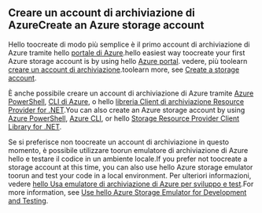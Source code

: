 ## <a name="create-an-azure-storage-account"></a><span data-ttu-id="013cb-101">Creare un account di archiviazione di Azure</span><span class="sxs-lookup"><span data-stu-id="013cb-101">Create an Azure storage account</span></span>
<span data-ttu-id="013cb-102">Hello toocreate di modo più semplice è il primo account di archiviazione di Azure tramite hello [portale di Azure](https://portal.azure.com).</span><span class="sxs-lookup"><span data-stu-id="013cb-102">hello easiest way toocreate your first Azure storage account is by using hello [Azure portal](https://portal.azure.com).</span></span> <span data-ttu-id="013cb-103">vedere, più toolearn [creare un account di archiviazione](../articles/storage/common/storage-create-storage-account.md#create-a-storage-account).</span><span class="sxs-lookup"><span data-stu-id="013cb-103">toolearn more, see [Create a storage account](../articles/storage/common/storage-create-storage-account.md#create-a-storage-account).</span></span>

<span data-ttu-id="013cb-104">È anche possibile creare un account di archiviazione di Azure tramite [Azure PowerShell](../articles/storage/common/storage-powershell-guide-full.md), [CLI di Azure](../articles/storage/common/storage-azure-cli.md), o hello [libreria Client di archiviazione Resource Provider for .NET](/dotnet/api/microsoft.azure.management.storage).</span><span class="sxs-lookup"><span data-stu-id="013cb-104">You can also create an Azure storage account by using [Azure PowerShell](../articles/storage/common/storage-powershell-guide-full.md), [Azure CLI](../articles/storage/common/storage-azure-cli.md), or hello [Storage Resource Provider Client Library for .NET](/dotnet/api/microsoft.azure.management.storage).</span></span>

<span data-ttu-id="013cb-105">Se si preferisce non toocreate un account di archiviazione in questo momento, è possibile utilizzare toorun emulatore di archiviazione di Azure hello e testare il codice in un ambiente locale.</span><span class="sxs-lookup"><span data-stu-id="013cb-105">If you prefer not toocreate a storage account at this time, you can also use hello Azure storage emulator toorun and test your code in a local environment.</span></span> <span data-ttu-id="013cb-106">Per ulteriori informazioni, vedere [hello Usa emulatore di archiviazione di Azure per sviluppo e test](../articles/storage/common/storage-use-emulator.md).</span><span class="sxs-lookup"><span data-stu-id="013cb-106">For more information, see [Use hello Azure Storage Emulator for Development and Testing](../articles/storage/common/storage-use-emulator.md).</span></span>

